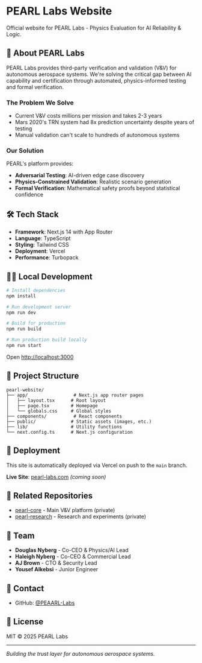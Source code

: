# PEARL Labs Website

Official website for PEARL Labs - Physics Evaluation for AI Reliability & Logic.

## 🚀 About PEARL Labs

PEARL Labs provides third-party verification and validation (V&V) for autonomous aerospace systems. We're solving the critical gap between AI capability and certification through automated, physics-informed testing and formal verification.

### The Problem We Solve
- Current V&V costs millions per mission and takes 2-3 years
- Mars 2020's TRN system had 8x prediction uncertainty despite years of testing
- Manual validation can't scale to hundreds of autonomous systems

### Our Solution
PEARL's platform provides:
- **Adversarial Testing**: AI-driven edge case discovery
- **Physics-Constrained Validation**: Realistic scenario generation
- **Formal Verification**: Mathematical safety proofs beyond statistical confidence

## 🛠️ Tech Stack

- **Framework**: Next.js 14 with App Router
- **Language**: TypeScript
- **Styling**: Tailwind CSS
- **Deployment**: Vercel
- **Performance**: Turbopack

## 🏃‍♂️ Local Development

```bash
# Install dependencies
npm install

# Run development server
npm run dev

# Build for production
npm run build

# Run production build locally
npm run start
```

Open [http://localhost:3000](http://localhost:3000)

## 📁 Project Structure

```
pearl-website/
├── app/                 # Next.js app router pages
│   ├── layout.tsx      # Root layout
│   ├── page.tsx        # Homepage
│   └── globals.css     # Global styles
├── components/          # React components
├── public/             # Static assets (images, etc.)
├── lib/                # Utility functions
└── next.config.ts      # Next.js configuration
```

## 🚢 Deployment

This site is automatically deployed via Vercel on push to the `main` branch.

**Live Site**: [pearl-labs.com](https://pearl-labs.com) *(coming soon)*

## 🔗 Related Repositories

- [pearl-core](https://github.com/PEAARL-Labs/pearl-core) - Main V&V platform (private)
- [pearl-research](https://github.com/PEAARL-Labs/pearl-research) - Research and experiments (private)

## 👥 Team

- **Douglas Nyberg** - Co-CEO & Physics/AI Lead
- **Haleigh Nyberg** - Co-CEO & Commercial Lead  
- **AJ Brown** - CTO & Security Lead
- **Yousef Alkebsi** - Junior Engineer

## 📧 Contact

- GitHub: [@PEAARL-Labs](https://github.com/PEAARL-Labs)

## 📄 License

MIT © 2025 PEARL Labs

---

*Building the trust layer for autonomous aerospace systems.*